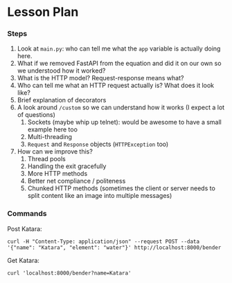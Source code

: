 # Lesson Plan

### Steps

1. Look at `main.py`: who can tell me what the `app` variable is actually doing here.
2. What if we removed FastAPI from the equation and did it on our own so we understood how it worked?
3. What is the HTTP model? Request-response means what?
4. Who can tell me what an HTTP request actually is? What does it look like?
5. Brief explanation of decorators
6. A look around `/custom` so we can understand how it works (I expect a lot of questions)
   1. Sockets (maybe whip up telnet): would be awesome to have a small example here too
   2. Multi-threading
   3. `Request` and `Response` objects (`HTTPException` too)
7. How can we improve this?
   1. Thread pools
   2. Handling the exit gracefully
   3. More HTTP methods
   4. Better net compliance / politeness
   5. Chunked HTTP methods (sometimes the client or server needs to split content like an image into multiple messages)

### Commands
Post Katara:
```
curl -H "Content-Type: application/json" --request POST --data '{"name": "Katara", "element": "water"}' http://localhost:8000/bender
```
Get Katara:
```
curl 'localhost:8000/bender?name=Katara'
```